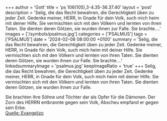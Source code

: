 +++
author = 'Gott'
title = 'ps 106(105),3-4.35-36.37.40'
layout = 'post'
description = 'Selig, die das Recht bewahren, die Gerechtigkeit üben zu jeder Zeit. Gedenke meiner, HERR, in Gnade für dein Volk, such mich heim mit deiner Hilfe. Sie vermischten sich mit den Völkern und lernten von ihren Taten. Sie dienten deren Götzen, sie wurden ihnen zur Falle.  Sie brachte....'
images = ['/symbols/psalmus.jpg']
categories = ['PSALMUS']
tags = ['PSALMUS']
date = '2024-02-08 08:00:00 +0100'
summary = 'Selig, die das Recht bewahren, die Gerechtigkeit üben zu jeder Zeit. Gedenke meiner, HERR, in Gnade für dein Volk, such mich heim mit deiner Hilfe. Sie vermischten sich mit den Völkern und lernten von ihren Taten. Sie dienten deren Götzen, sie wurden ihnen zur Falle.  Sie brachte....'
linkedsummaryImage = 'psalmus.jpg'
keepImageRatio = 'true'
+++
Selig, die das Recht bewahren, die Gerechtigkeit üben zu jeder Zeit.
Gedenke meiner, HERR, in Gnade für dein Volk, such mich heim mit deiner Hilfe.
Sie vermischten sich mit den Völkern und lernten von ihren Taten.
Sie dienten deren Götzen, sie wurden ihnen zur Falle.

Sie brachten ihre Söhne und Töchter dar als Opfer für die Dämonen.<!--more-->
Der Zorn des HERRN entbrannte gegen sein Volk, Abscheu empfand er gegen sein Erbe.<br> [Quelle: Evangelizo](https://evangeliumtagfuertag.org/DE/gospel)